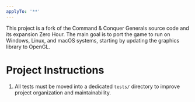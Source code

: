 ```yaml
---
applyTo: '**'
---
```

This project is a fork of the Command & Conquer Generals source code and its expansion Zero Hour. The main goal is to port the game to run on Windows, Linux, and macOS systems, starting by updating the graphics library to OpenGL.

# Project Instructions
1. All tests must be moved into a dedicated `tests/` directory to improve project organization and maintainability.